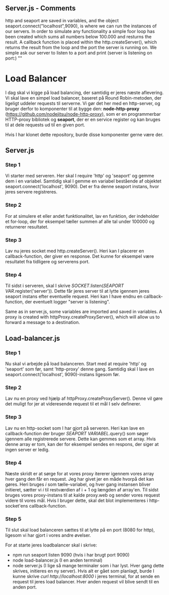 ## Server.js - Comments 
http and seaport are saved in variables, and the object seaport.connect("localhost",9090), is where we can run the instances of our servers.
In order to simulate any functionality a simple foor loop has been created which sums all numbers below 100.000 and resturns the result. 
A callback function is placed within the http.createServer(), which returns the result from the loop and the port the server is running on. 
We simple ask our server to listen to a port and print (server is listening on port:) ""


# Load Balancer
I dag skal vi kigge på load balancing, der samtidig er jeres næste aflevering. Vi skal lave en simpel load balancer, baseret på Round Robin-metoden, der ligeligt uddeler requests til serverne.
Vi gør det her med en http-server, og bruger derfor to komponenter til at bygge den: **node-http-proxy** (https://github.com/nodejitsu/node-http-proxy), som er en programmerbar HTTP-proxy bibliotek og **seaport**, der er en service register og kan bruges til at dele requests ud til en given port.

Hvis I har klonet dette repository, burde disse komponenter gerne være der. 

## Server.js
### Step 1
Vi starter med serveren. Her skal I require 'http' og 'seaport' og gemme dem i en variabel. Samtidig skal I gemme en variabel bestående af objektet seaport.connect('localhost', 9090). Det er fra denne seaport instans, hvor jeres servere registreres.

### Step 2
For at simulere et eller andet funktionalitet, lav en funktion, der indeholder et for-loop, der for eksempel tæller summen af alle tal under 100000 og returnerer resultatet.

### Step 3
Lav nu jeres socket med http.createServer(). Heri kan I placerer en callback-function, der giver en response. Det kunne for eksempel være resultatet fra tidligere og serverens port.

### Step 4
Til sidst i serveren, skal I skrive *SOCKET*.listen(*SEAPORT VAR*.register('server')). Dette får jeres server til at lytte igennem jeres seaport instans efter eventuelle request.
Heri kan I have endnu en callback-function, der eventuelt logger "server is listening".

Same as in server.js, some variables are imported and saved in variables. A proxy is created with httpProxy.createProxyServer(), which will allow us to forward a message to a destination. 

## Load-balancer.js
### Step 1
Nu skal vi arbejde på load balanceren. Start med at require 'http' og 'seaport' som før, samt 'http-proxy' denne gang. Samtidig skal I lave en seaport.connect('localhost', 9090)-instans ligesom før.

### Step 2
Lav nu en proxy ved hjælp af httpProxy.createProxyServer(). Denne vil gøre det muligt for jer at videresende request til et mål I selv definerer.

### Step 3
Lav nu en http-socket som I har gjort på serveren. Heri kan lave en callback-function der bruger *SEAPORT VARIABEL*.query() som søger igennem alle registrerede servere. Dette kan gemmes som et array. Hvis denne array er tom, kan der for eksempel sendes en respons, der siger at ingen server er ledig.

### Step 4
Næste skridt er at sørge for at vores proxy itererer igennem vores array hver gang den får en request. Jeg har givet jer en måde hvorpå det kan gøres. Heri bruges *i* som tælle-variabel, og hver gang instansen bliver initieret, sætter vi *i* til restværdien af i + 1 og længden af array'en. Til sidst bruges vores proxy-instans til at kalde proxy.web og sender vores request videre til vores mål. Hvis I bruger dette, skal det blot implementeres i http-socket'ens callback-function.

### Step 5
Til slut skal load balanceren sættes til at lytte på en port (8080 for http), ligesom vi har gjort i vores andre øvelser.

For at starte jeres loadbalancer skal i skrive:
- npm run seaport listen 9090 (hvis i har brugt port 9090)
- node load-balancer.js (I en anden terminal)
- node server.js (I lige så mange terminaler som i har lyst. Hver gang dette skrives, initieres en ny server).
Hvis alt er gået som planlagt, burde I kunne skrive *curl http://localhost:8000* i jeres terminal, for at sende en request til jeres load balancer. Hver anden request vil blive sendt til en anden port. 
